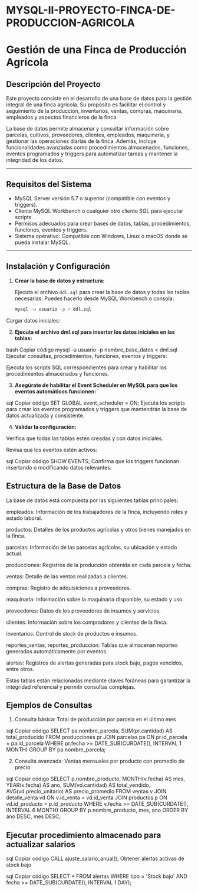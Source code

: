 # MYSQL-II-PROYECTO-FINCA-DE-PRODUCCION-AGRICOLA

# Gestión de una Finca de Producción Agrícola

## Descripción del Proyecto

Este proyecto consiste en el desarrollo de una base de datos para la gestión integral de una finca agrícola. Su propósito es facilitar el control y seguimiento de la producción, inventarios, ventas, compras, maquinaria, empleados y aspectos financieros de la finca.

La base de datos permite almacenar y consultar información sobre parcelas, cultivos, proveedores, clientes, empleados, maquinaria, y gestionar las operaciones diarias de la finca. Además, incluye funcionalidades avanzadas como procedimientos almacenados, funciones, eventos programados y triggers para automatizar tareas y mantener la integridad de los datos.

---

## Requisitos del Sistema

- MySQL Server versión 5.7 o superior (compatible con eventos y triggers).  
- Cliente MySQL Workbench o cualquier otro cliente SQL para ejecutar scripts.  
- Permisos adecuados para crear bases de datos, tablas, procedimientos, funciones, eventos y triggers.  
- Sistema operativo: Compatible con Windows, Linux o macOS donde se pueda instalar MySQL.

---

## Instalación y Configuración

1. **Crear la base de datos y estructura:**

   Ejecuta el archivo `ddl.sql` para crear la base de datos y todas las tablas necesarias. Puedes hacerlo desde MySQL Workbench o consola:

   ```bash
   mysql -u usuario -p < ddl.sql
Cargar datos iniciales:

2. **Ejecuta el archivo dml.sql para insertar los datos iniciales en las tablas:**

bash
Copiar código
mysql -u usuario -p nombre_base_datos < dml.sql
Ejecutar consultas, procedimientos, funciones, eventos y triggers:

Ejecuta los scripts SQL correspondientes para crear y habilitar los procedimientos almacenados y funciones.

3. **Asegúrate de habilitar el Event Scheduler en MySQL para que los eventos automáticos funcionen:**

sql
Copiar código
SET GLOBAL event_scheduler = ON;
Ejecuta los scripts para crear los eventos programados y triggers que mantendrán la base de datos actualizada y consistente.

4. **Validar la configuración:**

Verifica que todas las tablas estén creadas y con datos iniciales.

Revisa que los eventos estén activos:

sql
Copiar código
SHOW EVENTS;
Confirma que los triggers funcionan insertando o modificando datos relevantes.

## Estructura de la Base de Datos
La base de datos está compuesta por las siguientes tablas principales:

empleados: Información de los trabajadores de la finca, incluyendo roles y estado laboral.

productos: Detalles de los productos agrícolas y otros bienes manejados en la finca.

parcelas: Información de las parcelas agrícolas, su ubicación y estado actual.

producciones: Registros de la producción obtenida en cada parcela y fecha.

ventas: Detalle de las ventas realizadas a clientes.

compras: Registro de adquisiciones a proveedores.

maquinaria: Información sobre la maquinaria disponible, su estado y uso.

proveedores: Datos de los proveedores de insumos y servicios.

clientes: Información sobre los compradores y clientes de la finca.

inventarios: Control de stock de productos e insumos.

reportes_ventas, reportes_produccion: Tablas que almacenan reportes generados automáticamente por eventos.

alertas: Registros de alertas generadas para stock bajo, pagos vencidos, entre otros.

Estas tablas están relacionadas mediante claves foráneas para garantizar la integridad referencial y permitir consultas complejas.

## Ejemplos de Consultas
1. Consulta básica: Total de producción por parcela en el último mes

sql
Copiar código
SELECT pa.nombre_parcela, SUM(pr.cantidad) AS total_producido
FROM producciones pr
JOIN parcelas pa ON pr.id_parcela = pa.id_parcela
WHERE pr.fecha >= DATE_SUB(CURDATE(), INTERVAL 1 MONTH)
GROUP BY pa.nombre_parcela;

2. Consulta avanzada: Ventas mensuales por producto con promedio de precio

sql
Copiar código
SELECT p.nombre_producto, MONTH(v.fecha) AS mes, YEAR(v.fecha) AS ano,
       SUM(vd.cantidad) AS total_vendido,
       AVG(vd.precio_unitario) AS precio_promedio
FROM ventas v
JOIN detalle_venta vd ON v.id_venta = vd.id_venta
JOIN productos p ON vd.id_producto = p.id_producto
WHERE v.fecha >= DATE_SUB(CURDATE(), INTERVAL 6 MONTH)
GROUP BY p.nombre_producto, mes, ano
ORDER BY ano DESC, mes DESC;


## Ejecutar procedimiento almacenado para actualizar salarios

sql
Copiar código
CALL ajuste_salario_anual();
Obtener alertas activas de stock bajo

sql
Copiar código
SELECT * FROM alertas WHERE tipo = 'Stock bajo' AND fecha >= DATE_SUB(CURDATE(), INTERVAL 1 DAY);